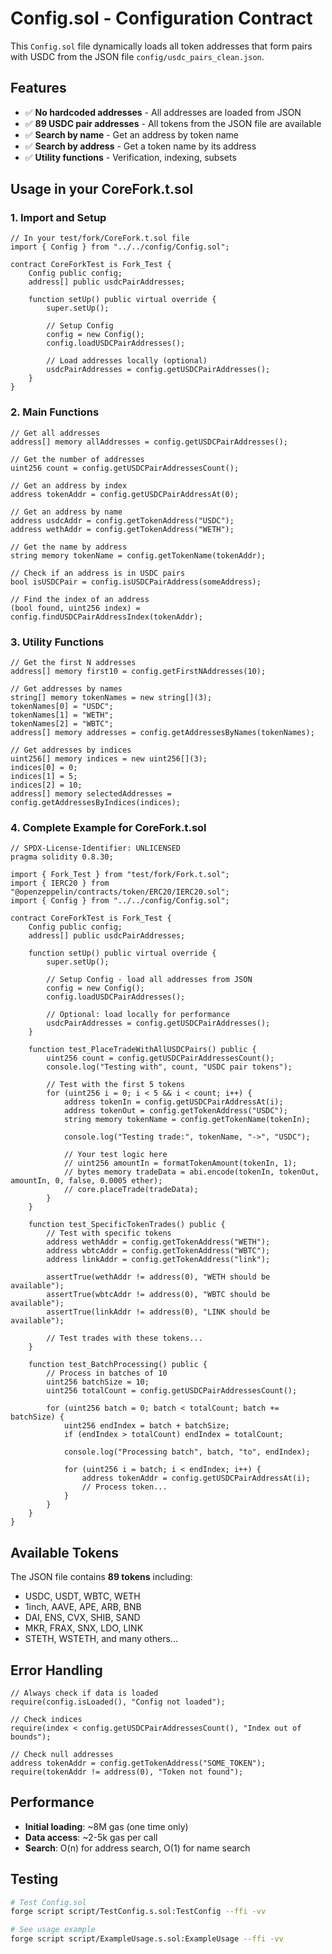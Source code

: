 # Config.sol - Configuration Contract

This `Config.sol` file dynamically loads all token addresses that form pairs with USDC from the JSON file `config/usdc_pairs_clean.json`.

## Features

- ✅ **No hardcoded addresses** - All addresses are loaded from JSON
- ✅ **89 USDC pair addresses** - All tokens from the JSON file are available
- ✅ **Search by name** - Get an address by token name
- ✅ **Search by address** - Get a token name by its address
- ✅ **Utility functions** - Verification, indexing, subsets

## Usage in your CoreFork.t.sol

### 1. Import and Setup

```solidity
// In your test/fork/CoreFork.t.sol file
import { Config } from "../../config/Config.sol";

contract CoreForkTest is Fork_Test {
    Config public config;
    address[] public usdcPairAddresses;

    function setUp() public virtual override {
        super.setUp();

        // Setup Config
        config = new Config();
        config.loadUSDCPairAddresses();

        // Load addresses locally (optional)
        usdcPairAddresses = config.getUSDCPairAddresses();
    }
}
```

### 2. Main Functions

```solidity
// Get all addresses
address[] memory allAddresses = config.getUSDCPairAddresses();

// Get the number of addresses
uint256 count = config.getUSDCPairAddressesCount();

// Get an address by index
address tokenAddr = config.getUSDCPairAddressAt(0);

// Get an address by name
address usdcAddr = config.getTokenAddress("USDC");
address wethAddr = config.getTokenAddress("WETH");

// Get the name by address
string memory tokenName = config.getTokenName(tokenAddr);

// Check if an address is in USDC pairs
bool isUSDCPair = config.isUSDCPairAddress(someAddress);

// Find the index of an address
(bool found, uint256 index) = config.findUSDCPairAddressIndex(tokenAddr);
```

### 3. Utility Functions

```solidity
// Get the first N addresses
address[] memory first10 = config.getFirstNAddresses(10);

// Get addresses by names
string[] memory tokenNames = new string[](3);
tokenNames[0] = "USDC";
tokenNames[1] = "WETH";
tokenNames[2] = "WBTC";
address[] memory addresses = config.getAddressesByNames(tokenNames);

// Get addresses by indices
uint256[] memory indices = new uint256[](3);
indices[0] = 0;
indices[1] = 5;
indices[2] = 10;
address[] memory selectedAddresses = config.getAddressesByIndices(indices);
```

### 4. Complete Example for CoreFork.t.sol

```solidity
// SPDX-License-Identifier: UNLICENSED
pragma solidity 0.8.30;

import { Fork_Test } from "test/fork/Fork.t.sol";
import { IERC20 } from "@openzeppelin/contracts/token/ERC20/IERC20.sol";
import { Config } from "../../config/Config.sol";

contract CoreForkTest is Fork_Test {
    Config public config;
    address[] public usdcPairAddresses;

    function setUp() public virtual override {
        super.setUp();

        // Setup Config - load all addresses from JSON
        config = new Config();
        config.loadUSDCPairAddresses();

        // Optional: load locally for performance
        usdcPairAddresses = config.getUSDCPairAddresses();
    }

    function test_PlaceTradeWithAllUSDCPairs() public {
        uint256 count = config.getUSDCPairAddressesCount();
        console.log("Testing with", count, "USDC pair tokens");

        // Test with the first 5 tokens
        for (uint256 i = 0; i < 5 && i < count; i++) {
            address tokenIn = config.getUSDCPairAddressAt(i);
            address tokenOut = config.getTokenAddress("USDC");
            string memory tokenName = config.getTokenName(tokenIn);

            console.log("Testing trade:", tokenName, "->", "USDC");

            // Your test logic here
            // uint256 amountIn = formatTokenAmount(tokenIn, 1);
            // bytes memory tradeData = abi.encode(tokenIn, tokenOut, amountIn, 0, false, 0.0005 ether);
            // core.placeTrade(tradeData);
        }
    }

    function test_SpecificTokenTrades() public {
        // Test with specific tokens
        address wethAddr = config.getTokenAddress("WETH");
        address wbtcAddr = config.getTokenAddress("WBTC");
        address linkAddr = config.getTokenAddress("link");

        assertTrue(wethAddr != address(0), "WETH should be available");
        assertTrue(wbtcAddr != address(0), "WBTC should be available");
        assertTrue(linkAddr != address(0), "LINK should be available");

        // Test trades with these tokens...
    }

    function test_BatchProcessing() public {
        // Process in batches of 10
        uint256 batchSize = 10;
        uint256 totalCount = config.getUSDCPairAddressesCount();

        for (uint256 batch = 0; batch < totalCount; batch += batchSize) {
            uint256 endIndex = batch + batchSize;
            if (endIndex > totalCount) endIndex = totalCount;

            console.log("Processing batch", batch, "to", endIndex);

            for (uint256 i = batch; i < endIndex; i++) {
                address tokenAddr = config.getUSDCPairAddressAt(i);
                // Process token...
            }
        }
    }
}
```

## Available Tokens

The JSON file contains **89 tokens** including:

- USDC, USDT, WBTC, WETH
- 1inch, AAVE, APE, ARB, BNB
- DAI, ENS, CVX, SHIB, SAND
- MKR, FRAX, SNX, LDO, LINK
- STETH, WSTETH, and many others...

## Error Handling

```solidity
// Always check if data is loaded
require(config.isLoaded(), "Config not loaded");

// Check indices
require(index < config.getUSDCPairAddressesCount(), "Index out of bounds");

// Check null addresses
address tokenAddr = config.getTokenAddress("SOME_TOKEN");
require(tokenAddr != address(0), "Token not found");
```

## Performance

- **Initial loading**: ~8M gas (one time only)
- **Data access**: ~2-5k gas per call
- **Search**: O(n) for address search, O(1) for name search

## Testing

```bash
# Test Config.sol
forge script script/TestConfig.s.sol:TestConfig --ffi -vv

# See usage example
forge script script/ExampleUsage.s.sol:ExampleUsage --ffi -vv
```
